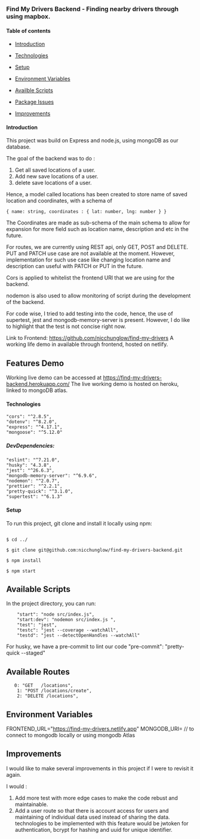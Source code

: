 ### Find My Drivers Backend - Finding nearby drivers through using mapbox.

#### Table of contents

- [Introduction](#Introduction)

- [Technologies](#Technologies)

- [Setup](#Setup)

- [Environment Variables](#Environment-Variables)

- [Availble Scripts](#Available-Scripts)

- [Package Issues](#Package-issues)

- [Improvements](#Improvements)

#### Introduction

This project was build on Express and node.js, using mongoDB as our database.

The goal of the backend was to do :

1. Get all saved locations of a user.
2. Add new save locations of a user.
3. delete save locations of a user.

Hence, a model called locations has been created to store name of saved location and coordinates, with a schema of

```
{ name: string, coordinates : { lat: number, lng: number } }
```

The Coordinates are made as sub-schema of the main schema to allow for expansion for more field such as location name, description and etc in the future.

For routes, we are currently using REST api, only GET, POST and DELETE. PUT and PATCH use case are not available at the moment. However, implementation for such use case like changing location name and description can useful with PATCH or PUT in the future.

Cors is applied to whitelist the frontend URl that we are using for the backend.

nodemon is also used to allow monitoring of script during the development of the backend.

For code wise, I tried to add testing into the code, hence, the use of supertest, jest and mongodb-memory-server is present. However, I do like to highlight that the test is not concise right now.

Link to Frontend: https://github.com/nicchunglow/find-my-drivers
A working life demo in available through frontend, hosted on netlify.

## Features Demo

Working live demo can be accessed at https://find-my-drivers-backend.herokuapp.com/
The live working demo is hosted on heroku, linked to mongoDB atlas.

#### Technologies

    "cors": "^2.8.5",
    "dotenv": "^8.2.0",
    "express": "^4.17.1",
    "mongoose": "^5.12.0"

##### DevDependencies:

    "eslint": "^7.21.0",
    "husky": "4.3.8",
    "jest": "^26.6.3",
    "mongodb-memory-server": "^6.9.6",
    "nodemon": "^2.0.7",
    "prettier": "^2.2.1",
    "pretty-quick": "^3.1.0",
    "supertest": "^6.1.3"

#### Setup

To run this project, git clone and install it locally using npm:

```

$ cd ../

$ git clone git@github.com:nicchunglow/find-my-drivers-backend.git

$ npm install

$ npm start

```

## Available Scripts

In the project directory, you can run:

```
    "start": "node src/index.js",
    "start:dev": "nodemon src/index.js ",
    "test": "jest",
    "testc": "jest --coverage --watchAll",
    "testd": "jest --detectOpenHandles --watchAll"
```

For husky, we have a pre-commit to lint our code
"pre-commit": "pretty-quick --staged"

## Available Routes

```
   0: "GET   /locations",
    1: "POST /locations/create",
    2: "DELETE /locations",
```

## Environment Variables

FRONTEND_URL="https://find-my-drivers.netlify.app"
MONGODB_URI= // to connect to mongodb locally or using mongodb Atlas

## Improvements

I would like to make several improvements in this project if I were to revisit it again.

I would :

1. Add more test with more edge cases to make the code rebust and maintainable.
2. Add a user route so that there is account access for users and maintaining of individual data used instead of sharing the data.
   technologies to be implemented with this feature would be jwtoken for authentication, bcrypt for hashing and uuid for unique identifier.
